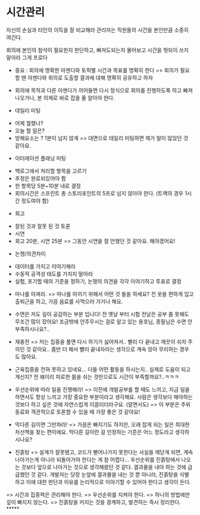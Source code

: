# 시간관리

자신의 손실과 타인의 이득을 잘 비교해라
관리자는 직원들의 시간을 본인만큼 소중히 여긴다.

회의에 본인의 참석이 필요한지 판단하고, 빠져도되는지 물어보고 시간을 헛되이 쓰지 말아라 그게 프로다

* 중요 : 회의에 명확한 아젠다와 토픽별 시간과 목표를 명확히 한다
=> 회의가 필요할 땐 아젠다와 회의로 도출할 결과에 대해 명확히 공유하고 하자

* 회의에 목적과 다른 아젠다가 끼어들면 다시 정식으로 회의를 진행하도록 하고 빠져나오거나, 본 의제로 바로 잡을 줄 알아야 한다.

* 데일리 미팅
- 어제 뭘했나?
- 오늘 할 일은?
- 방해요소는 ?
1분이 넘지 않게
=> 대면으로 데일리 미팅하면 제가 말이 많았던 것 같아요.

* 이터레이션 플래닝 미팅
- 백로그에서 처리할 항목을 고르기
- 추정은 완료되있어야 함
- 한 항목당 5분~10분 내로 결정
- 회의시간은 스프린트 총 스토리포인트의 5프로 넘지 않아야 한다. (트랙의 경우 1시간 정도여야 함)

* 회고
- 잘된 것과 잘못 된 것 토론
- 시연
- 회고 20분, 시연 25분
=> 그동안 시연을 잘 안했던 것 같아요. 해야겠어요!

* 논쟁/의견차이
- 데이터를 가지고 이야기해라
- 수동적 공격성 태도를 가지지 말아라
- 실험, 포기할 때의 기준을 정하기, 논쟁의 의견을 각각 이야기하고 투표로 결정

* 마나를 아껴라.
=> 마나를 아끼기 위해서 어떤 것 들을 하세요? 전 옷을 편하게 입고 출퇴근을 하고, 가끔 음료를 사먹으러 가거나 해요.

* 수면은 저도 깊이 공감하는 부분 입니다! 전 옛날 부터 시험 전날은 공부 좀 못해도 무조건 많이 잤어요! 조금밖에 안주무시는 걸로 알고 있는 용호님, 종필님은 수면 안부족하시나요?..

* 재충전
=> 저는 집중을 풀면 다시 하기가 싫어져서.. 빨리 다 끝내고 깨끗이 쉬자 주의인 것 같아요.. 좀만 더 해서 빨리 끝내자라는 생각으로 계속 앉아 무리하는 경우도 많아요.

* 근육집중을 전혀 못하고 있네요... 다들 어떤 활동을 하시는지.. 실제로 도움이 되고 계신지? 전 왜이리 피로한 몸을 쉬는 것만으로도 시간이 부족할까요?..ㅋㅋㅋ

* 우선순위에 따라 일을 진행해라!
=> 이전에 개발공부를 할 때도 느끼고, 지금 일을 하면서도 항상 느끼고 가장 중요한 부분이라고 생각해요. 사람은 생각보다 해야하는 것보다 하고 싶은 것에 자연스럽게 이끌리더라구요. (알면서도)
=> 이 부분은 주위 동료와 객관적으로 토론할 수 있을 때 가장 좋은 것 같아요!

* 막다른 길이면 그만파라!
=> 가끔은 빠지기도 하지만, 오래 잡게 되는 일은 최대한 차선책을 찾는 편이에요. 막다른 길이란 걸 인정하는 기준은 어느 정도라고 생각하시나요?

* 진흙탕
=> 설계가 잘못됐고, 코드가 뻗어나가지 못한다는 사실을 깨닫게 되면, 계속 나아가는게 아니라 되돌아가야 한다는 게 참 어렵다... 우선순위를 진흙탕에서 나오는 것보다 앞으로 나아가는 것으로 생각해왔던 것 같다.
결과물을 내야 하는 것에 급급했던 것 같다. 개발자는 당장 눈앞에 결과물을 내는 것 뿐 아니라, 진흙탕을 식별하고 이에 대한 판단과 이유를 논리적으로 이야기할 수 있어야 한다고 생각이 든다.

=> 시간과 집중력은 관리해야 한다.
=> 우선순위를 지켜야 한다.
=> 하나의 방법에만 깊이 빠지지 않는다.
=> 진흙탕을 커지는 것을 경계하고, 발견하는 즉시 정리한다. *****



